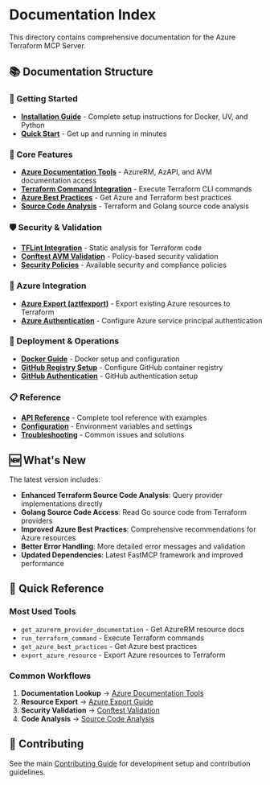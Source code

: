 # Documentation Index

This directory contains comprehensive documentation for the Azure Terraform MCP Server.

## 📚 Documentation Structure

### 🚀 Getting Started
- **[Installation Guide](installation.md)** - Complete setup instructions for Docker, UV, and Python
- **[Quick Start](../README.md#quick-start)** - Get up and running in minutes

### 🔧 Core Features
- **[Azure Documentation Tools](azure-documentation-tools.md)** - AzureRM, AzAPI, and AVM documentation access
- **[Terraform Command Integration](terraform-commands.md)** - Execute Terraform CLI commands
- **[Azure Best Practices](azure-best-practices-tool.md)** - Get Azure and Terraform best practices
- **[Source Code Analysis](terraform-golang-source-tools.md)** - Terraform and Golang source code analysis

### 🛡️ Security & Validation
- **[TFLint Integration](tflint-integration.md)** - Static analysis for Terraform code
- **[Conftest AVM Validation](conftest-avm-validation.md)** - Policy-based security validation
- **[Security Policies](security-policies.md)** - Available security and compliance policies

### 🔄 Azure Integration
- **[Azure Export (aztfexport)](aztfexport-integration.md)** - Export existing Azure resources to Terraform
- **[Azure Authentication](azure-authentication.md)** - Configure Azure service principal authentication

### 🐳 Deployment & Operations
- **[Docker Guide](docker.md)** - Docker setup and configuration
- **[GitHub Registry Setup](github-registry-setup.md)** - Configure GitHub container registry
- **[GitHub Authentication](github-authentication.md)** - GitHub authentication setup

### 📋 Reference
- **[API Reference](api-reference.md)** - Complete tool reference with examples
- **[Configuration](configuration.md)** - Environment variables and settings
- **[Troubleshooting](troubleshooting.md)** - Common issues and solutions

## 🆕 What's New

The latest version includes:
- **Enhanced Terraform Source Code Analysis**: Query provider implementations directly
- **Golang Source Code Access**: Read Go source code from Terraform providers  
- **Improved Azure Best Practices**: Comprehensive recommendations for Azure resources
- **Better Error Handling**: More detailed error messages and validation
- **Updated Dependencies**: Latest FastMCP framework and improved performance

## 📖 Quick Reference

### Most Used Tools
- `get_azurerm_provider_documentation` - Get AzureRM resource docs
- `run_terraform_command` - Execute Terraform commands
- `get_azure_best_practices` - Get Azure best practices
- `export_azure_resource` - Export Azure resources to Terraform

### Common Workflows
1. **Documentation Lookup** → [Azure Documentation Tools](azure-documentation-tools.md)
2. **Resource Export** → [Azure Export Guide](aztfexport-integration.md)
3. **Security Validation** → [Conftest Validation](conftest-avm-validation.md)
4. **Code Analysis** → [Source Code Analysis](terraform-golang-source-tools.md)

## 🤝 Contributing

See the main [Contributing Guide](../CONTRIBUTE.md) for development setup and contribution guidelines.